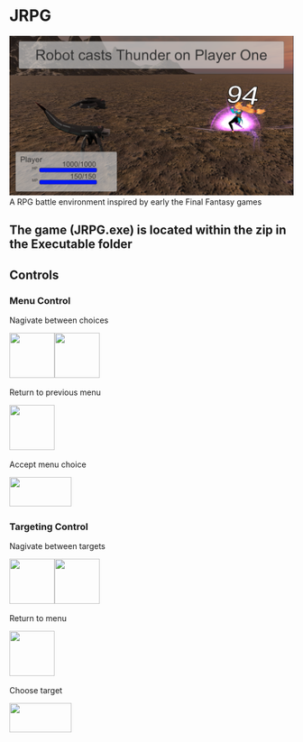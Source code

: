 # JRPG

![](https://raw.githubusercontent.com/DataEx/JRPG/master/Pics/JRPG_Pic.png)
A RPG battle environment inspired by early the Final Fantasy games


## The game (JRPG.exe) is located within the zip in the Executable folder

## Controls

### Menu Control

 Nagivate between choices 
 
<img src="https://www.iconexperience.com/_img/v_collection_png/512x512/shadow/keyboard_key_up.png" width="80" height="80"><img src="https://www.iconexperience.com/_img/v_collection_png/512x512/shadow/keyboard_key_down.png" width="80" height="80">


Return to previous menu

<img src="https://www.iconexperience.com/_img/v_collection_png/512x512/shadow/keyboard_key_left.png" width="80" height="80"> 

Accept menu choice

<img src="http://weclipart.com/gimg/C91B075364A4E2A1/computer_key_Enter_T.png" width="110" height="52"> 


### Targeting Control

 Nagivate between targets 
 
<img src="https://www.iconexperience.com/_img/v_collection_png/512x512/shadow/keyboard_key_left.png" width="80" height="80"><img src="https://www.iconexperience.com/_img/v_collection_png/512x512/shadow/keyboard_key_right.png" width="80" height="80">

Return to menu 

<img src="https://image.spreadshirtmedia.com/image-server/v1/designs/10619249,width=178,height=178/escape-key-on-a-shirt.png" width="80" height="80"> 

Choose target

<img src="http://weclipart.com/gimg/C91B075364A4E2A1/computer_key_Enter_T.png" width="110" height="52"> 
